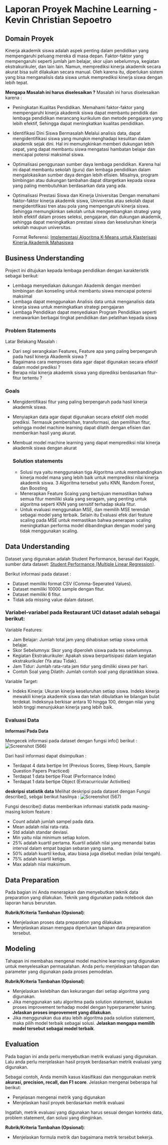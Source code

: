# Laporan Proyek Machine Learning - Kevin Christian Sepoetro

## Domain Proyek

Kinerja akademik siswa adalah aspek penting dalam pendidikan yang mempengaruhi peluang mereka di masa depan. Faktor-faktor yang mempengaruhi seperti jumlah jam belajar, skor ujian sebelumnya, kegiatan ekstrakurikuler, dan lain lain. Namun, memprediksi kinerja akademik secara akurat bisa sulit dilakukan secara manual. Oleh karena itu, diperlukan sistem yang bisa menganalisis data siswa untuk memprediksi kinerja siswa dengan lebih tepat.

**Mengapa Masalah ini harus diselesaikan ?**
Masalah ini harus diselesaikan karena :
- Peningkatan Kualitas Pendidikan.
Memahami faktor-faktor yang mempengaruhi kinerja akademik siswa dapat membantu pendidik dan lembaga pendidikan merancang kurikulum dan metode pengajaran yang lebih efektif, Sehingga dapat meningkatkan kualitas pendidikan.
- Identifikasi Dini Siswa Bermasalah
Melalui analisis data, dapat mengidentifikasi siswa yang mungkin menghadapi kesulitan dalam akademik sejak dini. Hal ini memungkinkan memberi dukungan lebih cepat, yang dapat membantu siswa mengatasi hambatan belajar dan mencapai potensi maksimal siswa.
- Optimalisasi penggunaan sumber daya lembaga pendidikan.
Karena hal ini dapat membantu sekolah (guru) dan lembaga pendidikan dalam mengalokasikan sumber daya dengan lebih efisien. Misalnya, program bimbingan atau dukungan tambahan dapat ditargetkan kepada siswa yang paling membutuhkan berdasarkan data yang ada.
- Optimalisasi Prestasi Siswa dan Kinerja Universitas
Dengan memahami faktor-faktor kinerja akademik siswa, Universitas atau sekolah dapat mengidentifikasi tren atau pola yang mempengaruhi kinerja siswa. Sehingga memungkinkan sekolah untuk mengembangkan strategi yang lebih efektif dalam proses seleksi, pengajaran, dan dukungan akademik, sehingga dapat meningkatkan prestasi siswa dan keseluruhan kinerja sekolah maupun universitas.

  Format Referensi: [Implementasi Algoritma K-Means untuk Klasterisasi Kinerja Akademik Mahasiswa](https://j-ptiik.ub.ac.id/index.php/j-ptiik/article/view/1571/568) 

## Business Understanding

Project ini ditujukan kepada lembaga pendidikan dengan karakteristik sebagai berikut:
+ Lembaga menyediakan dukungan Akademik dengan memberi bimbingan dan konseling untuk membantu siswa mencapai potensi maksimal
+ Lembaga dapat menggunakan Analisis data untuk menganalisis data kinerja siswa untuk meningkatkan strategi pengajaran
+ Lembaga Pendidikan dapat menyediakan Program Pendidikan seperti menawarkan berbagai tingkat pendidikan dan pelatihan kepada siswa

### Problem Statements

Latar Belakang Masalah :
- Dari segi serangkaian Features, Feature apa yang paling berpengaruh pada hasil kinerja Akademik siswa ?
- Bagaimana cara memproses data agar dapat digunakan secara efektif dalam model prediksi ?
- Berapa nilai kinerja akademik siswa yang diprediksi berdasarkan fitur-fitur tertentu ?

### Goals

- Mengidentifikasi fitur yang paling berpengaruh pada hasil kinerja akademik siswa.
- Menyiapkan data agar dapat digunakan secara efektif oleh model prediksi. Termasuk pembersihan, transformasi, dan pemilihan fitur, sehingga model machine learning dapat dilatih dengan efisien dan memberikan hasil yang akurat.
- Membuat model machine learning yang dapat memprediksi nilai kinerja akademik siswa dengan akurat

    ### Solution statements
    - Solusi nya yaitu menggunakan tiga Algoritma untuk membandingkan kinerja model mana yang lebih baik untuk memprediksi nilai kinerja akademik siswa. 3 Algoritma tersebut yaitu KNN, Random Forest, dan Boosting
    - Menerapkan Feature Scaing yang bertujuan memastikan bahwa semua fitur memiliki skala yang seragam, yang penting untuk algoritma seperti KNN yang sensitif terhadap skala fitur.
    - Untuk evaluasi menggunakan MSE, dan memilih MSE terendah sebagai model yang terbaik. Selain itu Evaluasi efek dari feature scaling pada MSE untuk memastikan bahwa penerapan scaling meningkatkan performa model dibandingkan dengan model yang tidak menggunakan scaling.

## Data Understanding
Dataset yang digunakan adalah Student Performance, berasal dari Kaggle, sumber data dataset: [Student Performance (Multiple Linear Regression)]([https://archive.ics.uci.edu/ml/datasets/Restaurant+%26+consumer+data](https://www.kaggle.com/datasets/nikhil7280/student-performance-multiple-linear-regression)).

Berikut informasi pada dataset :
- Dataset memiliki format CSV (Comma-Seperated Values).
- Dataset memiliki 10000 sample dengan fitur.
- Dataset memiliki 6 fitur.
- Tidak ada missing value dalam dataset.

### Variabel-variabel pada Restaurant UCI dataset adalah sebagai berikut:
Variable Features:
- Jam Belajar: Jumlah total jam yang dihabiskan setiap siswa untuk belajar.
- Skor Sebelumnya: Skor yang diperoleh siswa pada tes sebelumnya.
- Kegiatan Ekstrakurikuler: Apakah siswa berpartisipasi dalam kegiatan ekstrakurikuler (Ya atau Tidak).
- Jam Tidur: Jumlah rata-rata jam tidur yang dimiliki siswa per hari.
- Contoh Soal yang Dilatih: Jumlah contoh soal yang dipraktikkan siswa.
  
Variable Target:
- Indeks Kinerja: Ukuran kinerja keseluruhan setiap siswa. Indeks kinerja mewakili kinerja akademik siswa dan telah dibulatkan ke bilangan bulat terdekat. Indeksnya berkisar antara 10 hingga 100, dengan nilai yang lebih tinggi menunjukkan kinerja yang lebih baik.

### Evaluasi Data
**Informasi Pada Data**

Mengecek informasi pada dataset dengan fungsi info() berikut :
![Screenshot (566)](https://github.com/kevinchritian/Project-Pertama/assets/93351620/91a55fc3-b119-4a6b-b5f7-346241ce3d6d)

Dari hasil informasi dapat disimpulkan :
- Terdapat 4 data bertipe Int (Previous Scores, Sleep Hours, Sample Question Papers Practiced)
- Terdapat 1 data bertipe Float (Performance Index)
- Terdapat 1 data bertipe Object (Extracurricular Activities)

**deskripsi statistik data**
Melihat deskripsi pada dataset dengan Fungsi describe(), sebgai berikut hasilnya :
![Screenshot (567)](https://github.com/kevinchritian/Project-Pertama/assets/93351620/c75ce43c-a79c-4edf-bf80-edb422dfc94b)

Fungsi describe() diatas memberikan informasi statistik pada masing-masing kolom feature :
- Count  adalah jumlah sampel pada data.
- Mean adalah nilai rata-rata.
- Std adalah standar deviasi.
- Min yaitu nilai minimum setiap kolom.
- 25% adalah kuartil pertama. Kuartil adalah nilai yang menandai batas interval dalam empat bagian sebaran yang sama.
- 50% adalah kuartil kedua, atau biasa juga disebut median (nilai tengah).
- 75% adalah kuartil ketiga.
- Max adalah nilai maksimum.


## Data Preparation
Pada bagian ini Anda menerapkan dan menyebutkan teknik data preparation yang dilakukan. Teknik yang digunakan pada notebook dan laporan harus berurutan.

**Rubrik/Kriteria Tambahan (Opsional)**: 
- Menjelaskan proses data preparation yang dilakukan
- Menjelaskan alasan mengapa diperlukan tahapan data preparation tersebut.

## Modeling
Tahapan ini membahas mengenai model machine learning yang digunakan untuk menyelesaikan permasalahan. Anda perlu menjelaskan tahapan dan parameter yang digunakan pada proses pemodelan.

**Rubrik/Kriteria Tambahan (Opsional)**: 
- Menjelaskan kelebihan dan kekurangan dari setiap algoritma yang digunakan.
- Jika menggunakan satu algoritma pada solution statement, lakukan proses improvement terhadap model dengan hyperparameter tuning. **Jelaskan proses improvement yang dilakukan**.
- Jika menggunakan dua atau lebih algoritma pada solution statement, maka pilih model terbaik sebagai solusi. **Jelaskan mengapa memilih model tersebut sebagai model terbaik**.

## Evaluation
Pada bagian ini anda perlu menyebutkan metrik evaluasi yang digunakan. Lalu anda perlu menjelaskan hasil proyek berdasarkan metrik evaluasi yang digunakan.

Sebagai contoh, Anda memiih kasus klasifikasi dan menggunakan metrik **akurasi, precision, recall, dan F1 score**. Jelaskan mengenai beberapa hal berikut:
- Penjelasan mengenai metrik yang digunakan
- Menjelaskan hasil proyek berdasarkan metrik evaluasi

Ingatlah, metrik evaluasi yang digunakan harus sesuai dengan konteks data, problem statement, dan solusi yang diinginkan.

**Rubrik/Kriteria Tambahan (Opsional)**: 
- Menjelaskan formula metrik dan bagaimana metrik tersebut bekerja.

